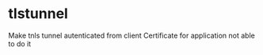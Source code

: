 # tlstunnel
Make tnls tunnel autenticated from client Certificate for application not able to do it
